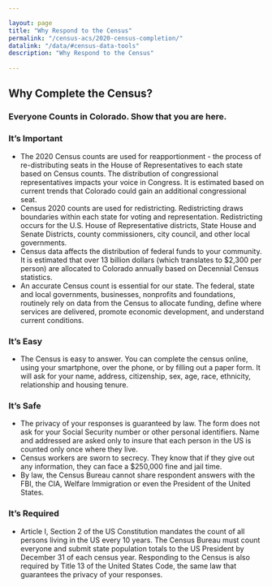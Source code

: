 ```yaml
---

layout: page
title: "Why Respond to the Census"
permalink: "/census-acs/2020-census-completion/"
datalink: "/data/#census-data-tools"
description: "Why Respond to the Census"
    
---
```


## Why Complete the Census?

### Everyone Counts in Colorado.  Show that you are here.

### It’s Important
* The 2020 Census counts are used for reapportionment - the process of re-distributing seats in the House of Representatives to each state based on Census counts. The distribution of congressional representatives impacts your voice in Congress.  It is estimated based on current trends that Colorado could gain an additional congressional seat.
*	Census 2020 counts are used for redistricting.  Redistricting draws boundaries within each state for voting and representation.  Redistricting occurs for the U.S. House of Representative districts, State House and Senate Districts, county commissioners, city council, and other local governments.
*	Census data affects the distribution of federal funds to your community.  It is estimated that over 13 billion dollars (which translates to $2,300 per person) are allocated to Colorado annually based on Decennial Census statistics.  
*	An accurate Census count is essential for our state. The federal, state and local governments, businesses, nonprofits and foundations, routinely rely on data from the Census to allocate funding, define where services are delivered, promote economic development, and understand current conditions.

### It’s Easy 
*	The Census is easy to answer.  You can complete the census online, using your smartphone, over the phone, or by filling out a paper form.  It will ask for your name, address, citizenship, sex, age, race, ethnicity, relationship and housing tenure. 

### It’s Safe
*	The privacy of your responses is guaranteed by law.  The form does not ask for your Social Security number or other personal identifiers.  Name and addressed are asked only to insure that each person in the US is counted only once where they live.  
*	Census workers are sworn to secrecy. They know that if they give out any information, they can face a $250,000 fine and jail time.
*	By law, the Census Bureau cannot share respondent answers with the FBI, the CIA, Welfare Immigration or even the President of the United States.

### It’s Required
*	Article I, Section 2 of the US Constitution mandates the count of all persons living in the US every 10 years.  The Census Bureau must count everyone and submit state population totals to the US President by December 31 of each census year.  Responding to the Census is also required by Title 13 of the United States Code, the same law that guarantees the privacy of your responses. 


